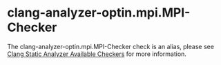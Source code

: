 # clang-analyzer-optin.mpi.MPI-Checker

The clang-analyzer-optin.mpi.MPI-Checker check is an alias, please see
[Clang Static Analyzer Available
Checkers](https://clang.llvm.org/docs/analyzer/checkers.html#optin-mpi-mpi-checker)
for more information.
